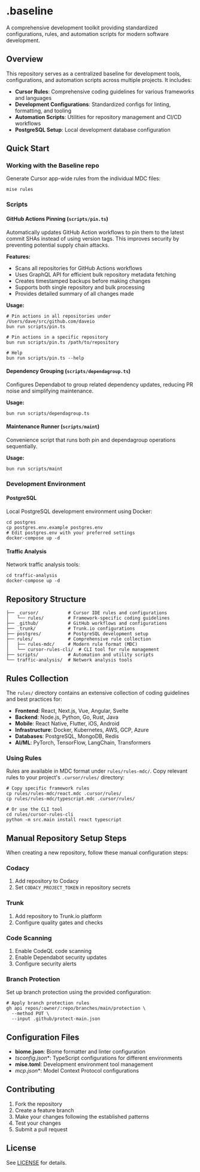 # .baseline

A comprehensive development toolkit providing standardized configurations, rules, and automation scripts for modern software development.

## Overview

This repository serves as a centralized baseline for development tools, configurations, and automation scripts across multiple projects. It includes:

- **Cursor Rules**: Comprehensive coding guidelines for various frameworks and languages
- **Development Configurations**: Standardized configs for linting, formatting, and tooling  
- **Automation Scripts**: Utilities for repository management and CI/CD workflows
- **PostgreSQL Setup**: Local development database configuration

## Quick Start

### Working with the Baseline repo

Generate Cursor app-wide rules from the individual MDC files:

```shell
mise rules
```

### Scripts

#### GitHub Actions Pinning (`scripts/pin.ts`)

Automatically updates GitHub Action workflows to pin them to the latest commit SHAs instead of using version tags. This improves security by preventing potential supply chain attacks.

**Features:**
- Scans all repositories for GitHub Actions workflows
- Uses GraphQL API for efficient bulk repository metadata fetching
- Creates timestamped backups before making changes
- Supports both single repository and bulk processing
- Provides detailed summary of all changes made

**Usage:**
```shell
# Pin actions in all repositories under /Users/dave/src/github.com/daveio
bun run scripts/pin.ts

# Pin actions in a specific repository
bun run scripts/pin.ts /path/to/repository

# Help
bun run scripts/pin.ts --help
```

#### Dependency Grouping (`scripts/dependagroup.ts`)

Configures Dependabot to group related dependency updates, reducing PR noise and simplifying maintenance.

**Usage:**
```shell
bun run scripts/dependagroup.ts
```

#### Maintenance Runner (`scripts/maint`)

Convenience script that runs both pin and dependagroup operations sequentially.

**Usage:**
```shell
bun run scripts/maint
```

### Development Environment

#### PostgreSQL

Local PostgreSQL development environment using Docker:

```shell
cd postgres
cp postgres.env.example postgres.env
# Edit postgres.env with your preferred settings
docker-compose up -d
```

#### Traffic Analysis

Network traffic analysis tools:

```shell
cd traffic-analysis
docker-compose up -d
```

## Repository Structure

```
├── _cursor/           # Cursor IDE rules and configurations
│   └── rules/         # Framework-specific coding guidelines
├── _github/           # GitHub workflows and configurations
├── _trunk/            # Trunk.io configurations
├── postgres/          # PostgreSQL development setup
├── rules/             # Comprehensive rule collection
│   ├── rules-mdc/     # Modern rule format (MDC)
│   └── cursor-rules-cli/  # CLI tool for rule management
├── scripts/           # Automation and utility scripts
└── traffic-analysis/  # Network analysis tools
```

## Rules Collection

The `rules/` directory contains an extensive collection of coding guidelines and best practices for:

- **Frontend**: React, Next.js, Vue, Angular, Svelte
- **Backend**: Node.js, Python, Go, Rust, Java
- **Mobile**: React Native, Flutter, iOS, Android
- **Infrastructure**: Docker, Kubernetes, AWS, GCP, Azure
- **Databases**: PostgreSQL, MongoDB, Redis
- **AI/ML**: PyTorch, TensorFlow, LangChain, Transformers

### Using Rules

Rules are available in MDC format under `rules/rules-mdc/`. Copy relevant rules to your project's `.cursor/rules/` directory:

```shell
# Copy specific framework rules
cp rules/rules-mdc/react.mdc .cursor/rules/
cp rules/rules-mdc/typescript.mdc .cursor/rules/

# Or use the CLI tool
cd rules/cursor-rules-cli
python -m src.main install react typescript
```

## Manual Repository Setup Steps

When creating a new repository, follow these manual configuration steps:

### Codacy

1. Add repository to Codacy
2. Set `CODACY_PROJECT_TOKEN` in repository secrets

### Trunk

1. Add repository to Trunk.io platform
2. Configure quality gates and checks

### Code Scanning

1. Enable CodeQL code scanning
2. Enable Dependabot security updates
3. Configure security alerts

### Branch Protection

Set up branch protection using the provided configuration:

```shell
# Apply branch protection rules
gh api repos/:owner/:repo/branches/main/protection \
  --method PUT \
  --input .github/protect-main.json
```

## Configuration Files

- **biome.json**: Biome formatter and linter configuration
- **tsconfig*.json**: TypeScript configurations for different environments
- **mise.toml**: Development environment tool management
- **mcp*.json**: Model Context Protocol configurations

## Contributing

1. Fork the repository
2. Create a feature branch
3. Make your changes following the established patterns
4. Test your changes
5. Submit a pull request

## License

See [LICENSE](LICENSE) for details.
